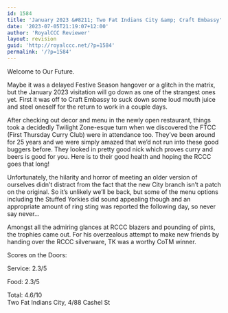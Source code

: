 ```yaml
---
id: 1584
title: 'January 2023 &#8211; Two Fat Indians City &amp; Craft Embassy'
date: '2023-07-05T21:19:07+12:00'
author: 'RoyalCCC Reviewer'
layout: revision
guid: 'http://royalccc.net/?p=1584'
permalink: '/?p=1584'
---
```


Welcome to Our Future.

Maybe it was a delayed Festive Season hangover or a glitch in the matrix, but the January 2023 visitation will go down as one of the strangest ones yet. First it was off to Craft Embassy to suck down some loud mouth juice and steel oneself for the return to work in a couple days.

After checking out decor and menu in the newly open restaurant, things took a decidedly Twilight Zone-esque turn when we discovered the FTCC (First Thursday Curry Club) were in attendance too. They’ve been around for 25 years and we were simply amazed that we’d not run into these good buggers before. They looked in pretty good nick which proves curry and beers is good for you. Here is to their good health and hoping the RCCC goes that long!

Unfortunately, the hilarity and horror of meeting an older version of ourselves didn’t distract from the fact that the new City branch isn’t a patch on the original. So it’s unlikely we’ll be back, but some of the menu options including the Stuffed Yorkies did sound appealing though and an appropriate amount of ring sting was reported the following day, so never say never…

Amongst all the admiring glances at RCCC blazers and pounding of pints, the trophies came out. For his overzealous attempt to make new friends by handing over the RCCC silverware, TK was a worthy CoTM winner.

Scores on the Doors:

Service: 2.3/5

Food: 2.3/5

Total: 4.6/10  
Two Fat Indians City, 4/88 Cashel St